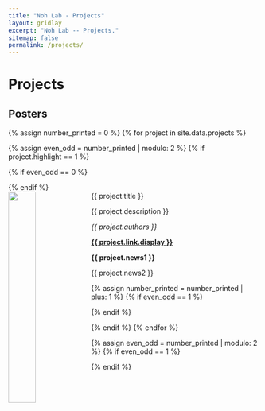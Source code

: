 ```yaml
---
title: "Noh Lab - Projects"
layout: gridlay
excerpt: "Noh Lab -- Projects."
sitemap: false
permalink: /projects/
---
```


# Projects

## Posters

<!-- (For a full list see [below](#full-list) or go to [Google Scholar](https://scholar.google.com/citations?user=Q0Z_uB8AAAAJ&hl=en), [ResearcherID](https://publons.com/researcher/1296422/seong-jin-noh/)) -->

{% assign number_printed = 0 %}
{% for project in site.data.projects %}

{% assign even_odd = number_printed | modulo: 2 %}
{% if project.highlight == 1 %}

{% if even_odd == 0 %}

<div class="row">
{% endif %}
 
<div class="col-sm-6 clearfix">
 <div class="well fixedHeight">
  <protit>{{ project.title }}</protit>
  <img src="{{ site.url }}{{ site.baseurl }}/images/propic/{{ project.image }}" class="img-responsive" width="33%" style="float: left" />
  <p>{{ project.description }}</p>
  <p><em>{{ project.authors }}</em></p>
  <p><strong><a href="{{ project.link.url }}">{{ project.link.display }}</a></strong></p>
  <p class="text-danger"><strong> {{ project.news1 }}</strong></p>
  <p> {{ project.news2 }}</p>
 </div>
</div>

{% assign number_printed = number_printed | plus: 1 %}
{% if even_odd == 1 %}

</div>
{% endif %}

{% endif %}
{% endfor %}

{% assign even_odd = number_printed | modulo: 2 %}
{% if even_odd == 1 %}

</div>
{% endif %}

<p> &nbsp; </p>
